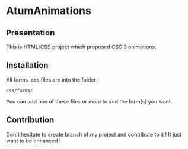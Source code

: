 # AtumAnimations

<h2>Presentation</h2>

This is HTML/CSS project which proposed CSS 3 animations.

<h2>Installation</h2>

All forms .css files are into the folder :

```
css/forms/
```

You can add one of these files or more to add the form(s) you want.

<h2>Contribution</h2>

Don't hesitate to create branch of my project and contribute to it ! It just want to be enhanced !
